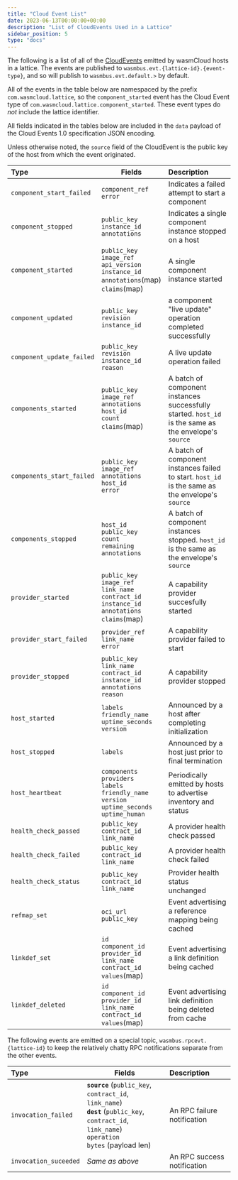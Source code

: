 ```yaml
---
title: "Cloud Event List"
date: 2023-06-13T00:00:00+00:00
description: "List of CloudEvents Used in a Lattice"
sidebar_position: 5
type: "docs"
---
```

The following is a list of all of the [CloudEvents](https://cloudevents.io) emitted by wasmCloud hosts in a lattice. The events are published to `wasmbus.evt.{lattice-id}.{event-type}`, and so will publish to `wasmbus.evt.default.>` by default.

All of the events in the table below are namespaced by the prefix `com.wasmcloud.lattice`, so the `component_started` event has the Cloud Event type of `com.wasmcloud.lattice.component_started`. These event types do _not_ include the lattice identifier.

All fields indicated in the tables below are included in the `data` payload of the Cloud Events 1.0 specification JSON encoding.

Unless otherwise noted, the `source` field of the CloudEvent is the public key of the host from which the event originated.

| Type                    | Fields                                                                                                               | Description                                                                                       |
| :---------------------- | -------------------------------------------------------------------------------------------------------------------- | :------------------------------------------------------------------------------------------------ |
| `component_start_failed`    | `component_ref`<br/>`error`                                                                                              | Indicates a failed attempt to start a component                                                      |
| `component_stopped`         | `public_key`<br/>`instance_id`<br/>`annotations`                                                                     | Indicates a single component instance stopped on a host                                               |
| `component_started`         | `public_key`<br />`image_ref`<br/>`api_version`<br/>`instance_id`<br/>`annotations`(map)<br/>`claims`(map)           | A single component instance started                                                                   |
| `component_updated`         | `public_key`<br/>`revision`<br/>`instance_id`<br/>                                                                   | a component "live update" operation completed successfully                                           |
| `component_update_failed`   | `public_key`<br/>`revision`<br/>`instance_id`<br/>`reason`                                                           | A live update operation failed                                                                    |
| `components_started`        | `public_key`<br/>`image_ref`<br/>`annotations`<br/>`host_id`<br/>`count`<br/>`claims`(map)                           | A batch of component instances successfully started. `host_id` is the same as the envelope's `source` |
| `components_start_failed`   | `public_key`<br/>`image_ref`<br/>`annotations`<br/>`host_id`<br/>`error`                                             | A batch of component instances failed to start. `host_id` is the same as the envelope's `source`      |
| `components_stopped`        | `host_id`<br/>`public_key`<br/>`count`<br/>`remaining`<br/>`annotations`                                             | A batch of component instances stopped. `host_id` is the same as the envelope's `source`              |
| `provider_started`      | `public_key`<br/>`image_ref`<br/>`link_name`<br/>`contract_id`<br/>`instance_id`<br/>`annotations`<br/>`claims`(map) | A capability provider succesfully started                                                         |
| `provider_start_failed` | `provider_ref`<br/>`link_name`<br/>`error`                                                                           | A capability provider failed to start                                                             |
| `provider_stopped`      | `public_key`<br/>`link_name`<br/>`contract_id`<br/>`instance_id`<br/>`annotations`<br/>`reason`                      | A capability provider stopped                                                                     |
| `host_started`          | `labels`<br/>`friendly_name`<br/>`uptime_seconds`<br/>`version`                                                      | Announced by a host after completing initialization                                               |
| `host_stopped`          | `labels`                                                                                                             | Announced by a host just prior to final termination                                               |
| `host_heartbeat`        | `components`<br/>`providers`<br/>`labels`<br/>`friendly_name`<br/>`version`<br/>`uptime_seconds`<br/>`uptime_human`      | Periodically emitted by hosts to advertise inventory and status                                   |
| `health_check_passed`   | `public_key`<br/>`contract_id`<br/>`link_name`                                                                       | A provider health check passed                                                                    |
| `health_check_failed`   | `public_key`<br/>`contract_id`<br/>`link_name`                                                                       | A provider health check failed                                                                    |
| `health_check_status`   | `public_key`<br/>`contract_id`<br/>`link_name`                                                                       | Provider health status unchanged                                                                  |
| `refmap_set`            | `oci_url`<br/>`public_key`                                                                                           | Event advertising a reference mapping being cached                                                |
| `linkdef_set`           | `id`<br/>`component_id`<br/>`provider_id`<br/>`link_name`<br/>`contract_id`<br/>`values`(map)                            | Event advertising a link definition being cached                                                  |
| `linkdef_deleted`       | `id`<br/>`component_id`<br/>`provider_id`<br/>`link_name`<br/>`contract_id`<br/>`values`(map)                            | Event advertising link definition being deleted from cache                                        |

The following events are emitted on a special topic, `wasmbus.rpcevt.{lattice-id}` to keep the relatively chatty RPC notifications separate from the other events.

| Type                  | Fields                                                                                                                                                         | Description                 |
| :-------------------- | -------------------------------------------------------------------------------------------------------------------------------------------------------------- | :-------------------------- |
| `invocation_failed`   | **`source`** (`public_key`, `contract_id`, `link_name`)<br/> **`dest`** (`public_key`, `contract_id`, `link_name`) <br/>`operation`<br/> `bytes` (payload len) | An RPC failure notification |
| `invocation_suceeded` | _Same as above_                                                                                                                                                | An RPC success notification |
